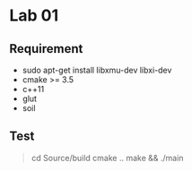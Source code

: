 # Lab 01

## Requirement

- sudo apt-get install libxmu-dev libxi-dev
- cmake >= 3.5
- c++11
- glut
- soil

## Test

> cd Source/build
> cmake ..
> make && ./main

